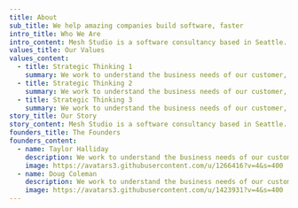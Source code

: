 ```yaml
---
title: About
sub_title: We help amazing companies build software, faster
intro_title: Who We Are
intro_content: Mesh Studio is a software consultancy based in Seattle. We specialize in mobile, web, and server application development, as well as infrastructure engineer and hosting solutions. We have worked with companies of all sizes, from Fortune 500s to venture-funded startups. We look to engage on challenging opportunities that span multiple technologies with brands we admire.
values_title: Our Values
values_content:
  - title: Strategic Thinking 1
    summary: We work to understand the business needs of our customer, and help shape the product road-map to meet those needs.
  - title: Strategic Thinking 2
    summary: We work to understand the business needs of our customer, and help shape the product road-map to meet those needs.
  - title: Strategic Thinking 3
    summary: We work to understand the business needs of our customer, and help shape the product road-map to meet those needs.
story_title: Our Story
story_content: Mesh Studio is a software consultancy based in Seattle. We specialize in mobile, web, and server application development, as well as infrastructure engineer and hosting solutions. We have worked with companies of all sizes, from Fortune 500s to venture-funded startups. We look to engage on challenging opportunities that span multiple technologies with brands we admire.
founders_title: The Founders
founders_content:
  - name: Taylor Halliday
    description: We work to understand the business needs of our customer, and help shape the product road-map to meet those needs.
    image: https://avatars3.githubusercontent.com/u/1266416?v=4&s=400
  - name: Doug Coleman
    description: We work to understand the business needs of our customer, and help shape the product road-map to meet those needs.
    image: https://avatars3.githubusercontent.com/u/1423931?v=4&s=400
---
```


